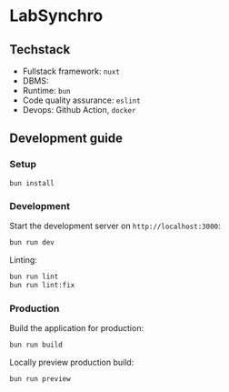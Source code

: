 # LabSynchro

## Techstack

* Fullstack framework: `nuxt`
* DBMS:
* Runtime: `bun`
* Code quality assurance: `eslint`
* Devops: Github Action, `docker`

## Development guide

### Setup

```
bun install
```

### Development

Start the development server on `http://localhost:3000`:

```bash
bun run dev
```

Linting:

```bash
bun run lint
bun run lint:fix
```

### Production

Build the application for production:

```bash
bun run build
```

Locally preview production build:

```bash
bun run preview
```